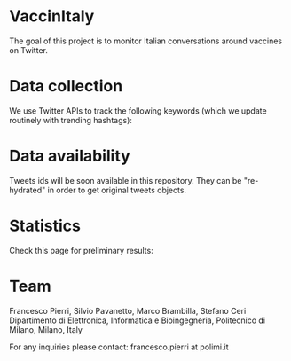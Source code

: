 # VaccinItaly
The goal of this project is to monitor Italian conversations around vaccines on Twitter.

# Data collection
We use Twitter APIs to track the following keywords (which we update routinely with trending hashtags):

# Data availability
Tweets ids will be soon available in this repository. They can be "re-hydrated" in order to get original tweets objects.

# Statistics
Check this page for preliminary results: 

# Team
Francesco Pierri, Silvio Pavanetto, Marco Brambilla, Stefano Ceri
Dipartimento di Elettronica, Informatica e Bioingegneria, Politecnico di Milano, Milano, Italy

For any inquiries please contact: francesco.pierri at polimi.it
